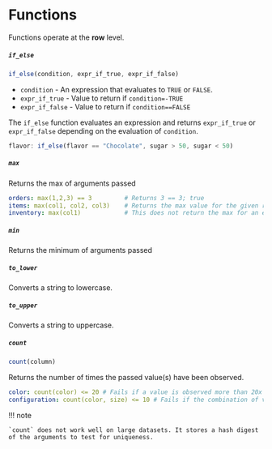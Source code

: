 # Functions

Functions operate at the **row** level.

##### `if_else`

```js
if_else(condition, expr_if_true, expr_if_false)
```

* `condition` - An expression that evaluates to `TRUE` or `FALSE`.
* `expr_if_true` - Value to return if `condition=-TRUE`
* `expr_if_false` - Value to return if `condition==FALSE`

The `if_else` function evaluates an expression and returns `expr_if_true` or `expr_if_false` depending on the evaluation of `condition`.

```js
flavor: if_else(flavor == "Chocolate", sugar > 50, sugar < 50)
```

##### `max`

Returns the max of arguments passed

```yaml
orders: max(1,2,3) == 3         # Returns 3 == 3; true
items: max(col1, col2, col3)    # Returns the max value for the given row of col1-3.
inventory: max(col1)            # This does not return the max for an entire column; col1 is a scaler value.
```
 
##### `min`

Returns the minimum of arguments passed

##### `to_lower`

Converts a string to lowercase.

##### `to_upper`

Converts a string to uppercase.

##### `count`

```js
count(column)
```

Returns the number of times the passed value(s) have been observed.

```yaml
color: count(color) <= 20 # Fails if a value is observed more than 20x times.
configuration: count(color, size) <= 10 # Fails if the combination of values is observed more than 10 times.
```

!!! note

    `count` does not work well on large datasets. It stores a hash digest of the arguments to test for uniqueness.